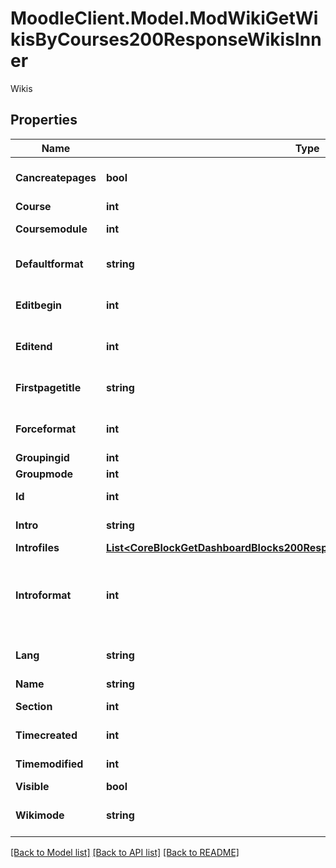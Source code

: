 # MoodleClient.Model.ModWikiGetWikisByCourses200ResponseWikisInner
Wikis

## Properties

Name | Type | Description | Notes
------------ | ------------- | ------------- | -------------
**Cancreatepages** | **bool** | True if user can create pages. | [optional] [default to null]
**Course** | **int** | Course id | [optional] 
**Coursemodule** | **int** | Course module id | [optional] 
**Defaultformat** | **string** | Wiki&#39;s default format (html, creole, nwiki). | [optional] [default to "null"]
**Editbegin** | **int** | Edit begin. | [optional] [default to null]
**Editend** | **int** | Edit end. | [optional] [default to null]
**Firstpagetitle** | **string** | First page title. | [optional] [default to "null"]
**Forceformat** | **int** | 1 if format is forced, 0 otherwise. | [optional] [default to null]
**Groupingid** | **int** | Group id | [optional] 
**Groupmode** | **int** | Group mode | [optional] 
**Id** | **int** | Activity instance id | [optional] 
**Intro** | **string** | Activity introduction | [optional] 
**Introfiles** | [**List&lt;CoreBlockGetDashboardBlocks200ResponseBlocksInnerContentsFilesInner&gt;**](CoreBlockGetDashboardBlocks200ResponseBlocksInnerContentsFilesInner.md) |  | [optional] 
**Introformat** | **int** | intro format (1 &#x3D; HTML, 0 &#x3D; MOODLE, 2 &#x3D; PLAIN, or 4 &#x3D; MARKDOWN) | [optional] 
**Lang** | **string** | Forced activity language | [optional] 
**Name** | **string** | Activity name | [optional] 
**Section** | **int** | Course section id | [optional] 
**Timecreated** | **int** | Time of creation. | [optional] 
**Timemodified** | **int** | Time of last modification. | [optional] 
**Visible** | **bool** | Visible | [optional] 
**Wikimode** | **string** | Wiki mode (individual, collaborative). | [optional] [default to "null"]

[[Back to Model list]](../README.md#documentation-for-models) [[Back to API list]](../README.md#documentation-for-api-endpoints) [[Back to README]](../README.md)

